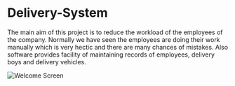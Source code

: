 # Delivery-System
The main aim of this project is to reduce the workload of the employees of the company. Normally we have seen the employees are doing their work manually which is very hectic and there are many chances of mistakes. Also software provides facility of maintaining records of employees, delivery boys and delivery vehicles.

![Welcome Screen](login.png)

